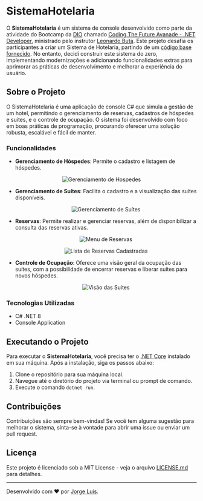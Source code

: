 # SistemaHotelaria

O **SistemaHotelaria** é um sistema de console desenvolvido como parte da atividade do Bootcamp da [DIO](https://www.dio.me/) chamado [Coding The Future Avanade - .NET Developer](https://www.dio.me/bootcamp/coding-future-avanade-net-developer), ministrado pelo instrutor [Leonardo Buta](https://www.linkedin.com/in/leonardo-buta/). Este projeto desafia os participantes a criar um Sistema de Hotelaria, partindo de um [código base fornecido](https://github.com/digitalinnovationone/trilha-net-explorando-desafio). No entanto, decidi construir este sistema do zero, implementando modernizações e adicionando funcionalidades extras para aprimorar as práticas de desenvolvimento e melhorar a experiência do usuário.

## Sobre o Projeto

O SistemaHotelaria é uma aplicação de console C# que simula a gestão de um hotel, permitindo o gerenciamento de reservas, cadastros de hóspedes e suítes, e o controle de ocupação. O sistema foi desenvolvido com foco em boas práticas de programação, procurando oferecer uma solução robusta, escalável e fácil de manter.

### Funcionalidades

- **Gerenciamento de Hóspedes**: Permite o cadastro e listagem de hóspedes.
 <p align="center">
  <img src="https://github.com/Jorgeluisreis/SistemaHotelaria/assets/81347105/d5ce586f-2cfb-4020-b866-feb1e81aaf01" alt="Gerenciamento de Hospedes">
</p>

- **Gerenciamento de Suítes**: Facilita o cadastro e a visualização das suítes disponíveis.
  <p align="center">
  <img src="https://github.com/Jorgeluisreis/SistemaHotelaria/assets/81347105/29df5de0-cd57-4850-b8e3-e6e621058aab" alt="Gerenciamento de Suítes">
</p>

- **Reservas**: Permite realizar e gerenciar reservas, além de disponibilizar a consulta das reservas ativas.
  <p align="center">
  <img src="https://github.com/Jorgeluisreis/SistemaHotelaria/assets/81347105/a0dd29db-4218-49fd-a370-eb752aa11343" alt="Menu de Reservas">
  </p>
  <p align="center">
  <img src="https://github.com/Jorgeluisreis/SistemaHotelaria/assets/81347105/e75e4cb4-8d97-446b-952a-f0d8ce996d57" alt="Lista de Reservas Cadastradas">
  </p>

- **Controle de Ocupação**: Oferece uma visão geral da ocupação das suítes, com a possibilidade de encerrar reservas e liberar suítes para novos hóspedes.
  <p align="center">
  <img src="https://github.com/Jorgeluisreis/SistemaHotelaria/assets/81347105/5a8301d6-a748-4d83-b88b-bb1711d88f15" alt="Visão das Suítes">
</p>


### Tecnologias Utilizadas

- C# .NET 8
- Console Application

## Executando o Projeto

Para executar o **SistemaHotelaria**, você precisa ter o [.NET Core](https://dotnet.microsoft.com/download) instalado em sua máquina. Após a instalação, siga os passos abaixo:

1. Clone o repositório para sua máquina local.
2. Navegue até o diretório do projeto via terminal ou prompt de comando.
3. Execute o comando `dotnet run`.

## Contribuições

Contribuições são sempre bem-vindas! Se você tem alguma sugestão para melhorar o sistema, sinta-se à vontade para abrir uma issue ou enviar um pull request.

## Licença

Este projeto é licenciado sob a MIT License - veja o arquivo [LICENSE.md](https://github.com/Jorgeluisreis/SistemaHotelaria/blob/main/LICENSE) para detalhes.

---

Desenvolvido com ❤️ por [Jorge Luis](https://github.com/Jorgeluisreis).
